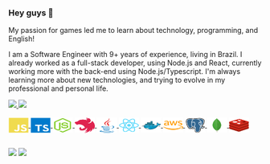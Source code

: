 ### <h3>Hey guys 👋</h3>
<p>
  My passion for games led me to learn about technology, programming, and English!

  I am a Software Engineer with 9+ years of experience, living in Brazil. I already worked as a full-stack developer, using Node.js and React, currently working more with the back-end using Node.js/Typescript. I'm always learning more about new technologies, and trying to evolve in my professional and personal life.
</p>

<div>
  <a href="https://github.com/marcosvcorsi">
  <img src="https://github-readme-stats.vercel.app/api?username=marcosvcorsi&show_icons=true&theme=dark&include_all_commits=true&count_private=true&hide=contribs,issues"/>
  <img height="150em" src="https://github-readme-stats.vercel.app/api/top-langs/?username=marcosvcorsi&layout=compact&langs_count=7&theme=dark"/>
</div>

<div style="display: inline_block"><br>
  <img align="center" height="30" width="40" src="https://raw.githubusercontent.com/devicons/devicon/master/icons/javascript/javascript-plain.svg">
  <img align="center" height="30" width="40" src="https://raw.githubusercontent.com/devicons/devicon/master/icons/typescript/typescript-original.svg">
  <img align="center" height="30" width="40" src="https://raw.githubusercontent.com/devicons/devicon/master/icons/nodejs/nodejs-original.svg">
  <img align="center" height="30" width="40" src="https://raw.githubusercontent.com/devicons/devicon/master/icons/nestjs/nestjs-plain.svg">
  <img align="center" height="30" width="40" src="https://raw.githubusercontent.com/devicons/devicon/master/icons/java/java-original.svg">
  <img align="center" height="30" width="40" src="https://raw.githubusercontent.com/devicons/devicon/master/icons/react/react-original.svg">
  <img align="center" height="30" width="40" src="https://raw.githubusercontent.com/devicons/devicon/master/icons/docker/docker-original.svg">
  <img align="center" height="30" width="40" src="https://raw.githubusercontent.com/devicons/devicon/master/icons/amazonwebservices/amazonwebservices-plain-wordmark.svg">
  <img align="center" height="30" width="40" src="https://raw.githubusercontent.com/devicons/devicon/master/icons/postgresql/postgresql-original.svg">
  <img align="center" height="30" width="40" src="https://raw.githubusercontent.com/devicons/devicon/master/icons/mongodb/mongodb-original.svg">
  <img align="center" height="30" width="40" src="https://raw.githubusercontent.com/devicons/devicon/master/icons/redis/redis-original.svg">
</div>
  
  ##
 
<div> 
  <a href="https://www.linkedin.com/in/marcos-vinicius-corsi" target="_blank" rel="noopener noreferrer"><img src="https://img.shields.io/badge/-LinkedIn-%230077B5?style=for-the-badge&logo=linkedin&logoColor=white" target="_blank"></a>
  <a href="mailto:marcosvcorsi@gmail.com" target="_blank" rel="noopener noreferrer"><img src="https://img.shields.io/badge/-Gmail-c14438?style=for-the-badge&logo=Gmail&logoColor=white" target="_blank"></a>  

</div>
